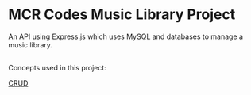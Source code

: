 # MCR Codes Music Library Project

An API using Express.js which uses MySQL and databases to manage a music library.

##

Concepts used in this project:

[CRUD](https://www.codecademy.com/article/what-is-crud)

